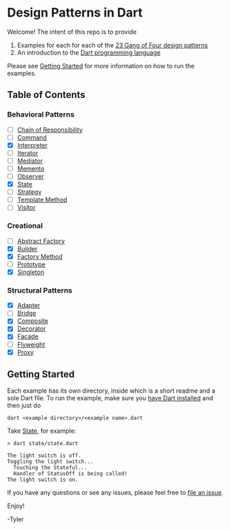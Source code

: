 # Design Patterns in Dart

Welcome! The intent of this repo is to provide

1. Examples for each for each of the [23 Gang of Four design patterns](https://en.wikipedia.org/wiki/Design_Patterns)
2. An introduction to the [Dart programming language](https://dart.dev/)

Please see [Getting Started](#getting-started) for more information on how to run the examples.

## Table of Contents

### Behavioral Patterns

* [ ] [Chain of Responsibility](https://github.com/scottt2/design-patterns-in-dart/tree/master/chain_of_responsibility)
* [ ] [Command](https://github.com/scottt2/design-patterns-in-dart/tree/master/command)
* [x] [Interpreter](https://github.com/scottt2/design-patterns-in-dart/tree/master/interpreter)
* [ ] [Iterator](https://github.com/scottt2/design-patterns-in-dart/tree/master/iterator)
* [ ] [Mediator](https://github.com/scottt2/design-patterns-in-dart/tree/master/mediator)
* [ ] [Memento](https://github.com/scottt2/design-patterns-in-dart/tree/master/memento)
* [ ] [Observer](https://github.com/scottt2/design-patterns-in-dart/tree/master/observer)
* [x] [State](https://github.com/scottt2/design-patterns-in-dart/tree/master/state)
* [ ] [Strategy](https://github.com/scottt2/design-patterns-in-dart/tree/master/strategy)
* [ ] [Template Method](https://github.com/scottt2/design-patterns-in-dart/tree/master/template_method)
* [ ] [Visitor](https://github.com/scottt2/design-patterns-in-dart/tree/master/visitor)

### Creational

* [ ] [Abstract Factory](https://github.com/scottt2/design-patterns-in-dart/tree/master/abstract_factory)
* [x] [Builder](https://github.com/scottt2/design-patterns-in-dart/tree/master/builder)
* [x] [Factory Method](https://github.com/scottt2/design-patterns-in-dart/tree/master/factory_method)
* [ ] [Prototype](https://github.com/scottt2/design-patterns-in-dart/tree/master/prototype)
* [x] [Singleton](https://github.com/scottt2/design-patterns-in-dart/tree/master/singleton)

### Structural Patterns

* [x] [Adapter](https://github.com/scottt2/design-patterns-in-dart/tree/master/adapter)
* [ ] [Bridge](https://github.com/scottt2/design-patterns-in-dart/tree/master/bridge)
* [x] [Composite](https://github.com/scottt2/design-patterns-in-dart/tree/master/composite)
* [x] [Decorator](https://github.com/scottt2/design-patterns-in-dart/tree/master/decorator)
* [x] [Facade](https://github.com/scottt2/design-patterns-in-dart/tree/master/facade)
* [ ] [Flyweight](https://github.com/scottt2/design-patterns-in-dart/tree/master/flyweight)
* [x] [Proxy](https://github.com/scottt2/design-patterns-in-dart/tree/master/proxy)

## Getting Started

Each example has its own directory, inside which is a short readme and a sole Dart file.
To run the example, make sure you [have Dart installed](https://dart.dev/get-dart) and then just do
```
dart <example directory>/<example name>.dart
```
Take [State](https://github.com/scottt2/design-patterns-in-dart/tree/master/state), for example:
```
> dart state/state.dart

The light switch is off.
Toggling the light switch...
  Touching the Stateful...
  Handler of StatusOff is being called!
The light switch is on.
```

If you have any questions or see any issues, please feel free to [file an issue](https://github.com/scottt2/design-patterns-in-dart/issues/new).

Enjoy!

-Tyler


